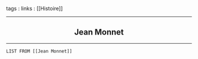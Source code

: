 tags : 
links : [[Histoire]]

****

<h2 style="text-align: center;"> Jean Monnet </h2>

****


```dataview
LIST FROM [[Jean Monnet]]
```
